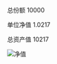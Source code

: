  总份额 10000 
 
 单位净值 1.0217
 
 总资产值 10217

![净值](https://github.com/kanuha/BTC/blob/master/%E6%AF%8F%E6%97%A5%E5%87%80%E5%80%BC/pic/%E5%9F%BA%E9%87%9120191022.jpg)
